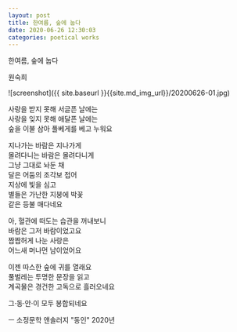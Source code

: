 ```yaml
---
layout: post
title: 한여름, 숲에 눕다
date: 2020-06-26 12:30:03
categories: poetical works
---
```


한여름, 숲에 눕다

원숙희

![screenshot]({{ site.baseurl }}{{site.md_img_url}}/20200626-01.jpg)

사랑을 받지 못해 서글픈 날에는  
사랑을 잊지 못해 애달픈 날에는  
숲을 이불 삼아 풀베게를 베고 누워요  

지나가는 바람은 지나가게  
몰려다니는 바람은 몰려다니게  
그냥 그대로 놔둔 채  
달은 어둠의 조각보 접어  
지상에 빛을 심고  
별들은 가난한 지붕에 박꽃  
같은 등불 매다네요  

아, 혈관에 떠도는 습관을 꺼내보니  
바람은 그저 바람이었고요  
짭짭허게 나눈 사랑은  
어느새 머나먼 남이었어요  

이젠 따스한 숲에 귀를 열래요  
풀벌레는 투명한 문장을 읽고  
계곡물은 경건한 고독으로 흘러오네요  

그·동·안·이 모두 봉합되네요



ㅡ 소정문학 앤솔러지 "동인" 2020년
